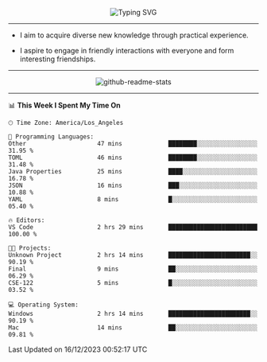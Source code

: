 <p align="center">
  <img src="https://readme-typing-svg.demolab.com?font=Fira+Code&weight=500&size=32&duration=2500&pause=1600&center=true&vCenter=true&random=false&width=1024&height=64&lines=Hi+there+%F0%9F%91%8B;I'm+delighted+you+could+make+it+here+%F0%9F%8E%89;I'm+Harry%2C+a+college+student+still+finding+my+way" alt="Typing SVG" />
</p>


---


- I aim to acquire diverse new knowledge through practical experience.

- I aspire to engage in friendly interactions with everyone and form interesting friendships.


---


<p align="center">
  <img src="https://github-readme-stats.vercel.app/api?username=Harry-Jing&show_icons=true" alt="github-readme-stats"/>
</p>


---

<!--START_SECTION:waka-->
📊 **This Week I Spent My Time On** 

```text
🕑︎ Time Zone: America/Los_Angeles

💬 Programming Languages: 
Other                    47 mins             ████████░░░░░░░░░░░░░░░░░   31.95 % 
TOML                     46 mins             ████████░░░░░░░░░░░░░░░░░   31.48 % 
Java Properties          25 mins             ████░░░░░░░░░░░░░░░░░░░░░   16.78 % 
JSON                     16 mins             ███░░░░░░░░░░░░░░░░░░░░░░   10.88 % 
YAML                     8 mins              █░░░░░░░░░░░░░░░░░░░░░░░░   05.40 % 

🔥 Editors: 
VS Code                  2 hrs 29 mins       █████████████████████████   100.00 % 

🐱‍💻 Projects: 
Unknown Project          2 hrs 14 mins       ███████████████████████░░   90.19 % 
Final                    9 mins              ██░░░░░░░░░░░░░░░░░░░░░░░   06.29 % 
CSE-122                  5 mins              █░░░░░░░░░░░░░░░░░░░░░░░░   03.52 % 

💻 Operating System: 
Windows                  2 hrs 14 mins       ███████████████████████░░   90.19 % 
Mac                      14 mins             ██░░░░░░░░░░░░░░░░░░░░░░░   09.81 % 
```


 Last Updated on 16/12/2023 00:52:17 UTC
<!--END_SECTION:waka-->
